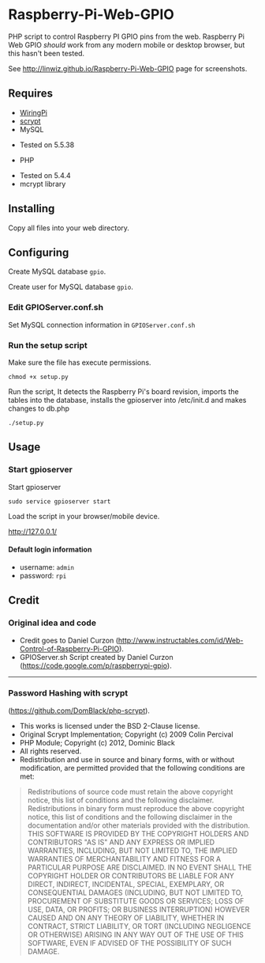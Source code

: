 # Raspberry-Pi-Web-GPIO

PHP script to control Raspberry PI GPIO pins from the web.
Raspberry Pi Web GPIO _should_ work from any modern mobile
or desktop browser, but this hasn't been tested.

See http://linwiz.github.io/Raspberry-Pi-Web-GPIO page for screenshots.

## Requires
* [WiringPi](http://wiringpi.com)
* [scrypt](https://github.com/DomBlack/php-scrypt)
* MySQL
 + Tested on 5.5.38
* PHP
 + Tested on 5.4.4
 + mcrypt library

## Installing
Copy all files into your web directory.

## Configuring
Create MySQL database `gpio`.

Create user for MySQL database `gpio`.

### Edit GPIOServer.conf.sh
Set MySQL connection information in `GPIOServer.conf.sh`

### Run the setup script
Make sure the file has execute permissions.
```
chmod +x setup.py
```
Run the script, It detects the Raspberry Pi's board revision, imports the tables into the database,
installs the gpioserver into /etc/init.d and makes changes to db.php
```
./setup.py
```

## Usage
### Start gpioserver
Start gpioserver
```
sudo service gpioserver start
```

Load the script in your browser/mobile device.

http://127.0.0.1/

#### Default login information
* username: `admin`
* password: `rpi`

## Credit
### Original idea and code
 + Credit goes to Daniel Curzon (http://www.instructables.com/id/Web-Control-of-Raspberry-Pi-GPIO).
 + GPIOServer.sh Script created by Daniel Curzon (https://code.google.com/p/raspberrypi-gpio).

---

### Password Hashing with scrypt
(https://github.com/DomBlack/php-scrypt).
 * This works is licensed under the BSD 2-Clause license.
 * Original Scrypt Implementation; Copyright (c) 2009 Colin Percival
 * PHP Module; Copyright (c) 2012, Dominic Black
 * All rights reserved.
 * Redistribution and use in source and binary forms, with or without modification, are permitted provided that the following conditions are met:

> Redistributions of source code must retain the above copyright notice, this list of conditions and the following disclaimer. Redistributions in binary form must reproduce the above copyright notice, this list of conditions and the following disclaimer in the documentation and/or other materials provided with the distribution. THIS SOFTWARE IS PROVIDED BY THE COPYRIGHT HOLDERS AND CONTRIBUTORS "AS IS" AND ANY EXPRESS OR IMPLIED WARRANTIES, INCLUDING, BUT NOT LIMITED TO, THE IMPLIED WARRANTIES OF MERCHANTABILITY AND FITNESS FOR A PARTICULAR PURPOSE ARE DISCLAIMED. IN NO EVENT SHALL THE COPYRIGHT HOLDER OR CONTRIBUTORS BE LIABLE FOR ANY DIRECT, INDIRECT, INCIDENTAL, SPECIAL, EXEMPLARY, OR CONSEQUENTIAL DAMAGES (INCLUDING, BUT NOT LIMITED TO, PROCUREMENT OF SUBSTITUTE GOODS OR SERVICES; LOSS OF USE, DATA, OR PROFITS; OR BUSINESS INTERRUPTION) HOWEVER CAUSED AND ON ANY THEORY OF LIABILITY, WHETHER IN CONTRACT, STRICT LIABILITY, OR TORT (INCLUDING NEGLIGENCE OR OTHERWISE) ARISING IN ANY WAY OUT OF THE USE OF THIS SOFTWARE, EVEN IF ADVISED OF THE POSSIBILITY OF SUCH DAMAGE.
